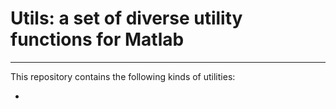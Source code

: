 # Utils: a set of diverse utility functions for Matlab
---
This repository contains the following kinds of utilities:

- 
